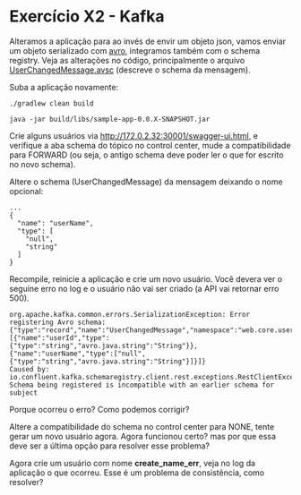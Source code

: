 # Exercício X2 - Kafka

Alteramos a aplicação para ao invés de envir um objeto json, vamos enviar um objeto serializado com [avro](https://avro.apache.org/), integramos também com o schema registry. Veja as alterações no código, principalmente o arquivo [UserChangedMessage.avsc](/sample-app/src/main/avro/UserChangedMessage.avsc) (descreve o schema da mensagem).

Suba a aplicação novamente:

```
./gradlew clean build

java -jar build/libs/sample-app-0.0.X-SNAPSHOT.jar
```

Crie alguns usuários via http://172.0.2.32:30001/swagger-ui.html, e verifique a aba schema do tópico no control center, mude a compatibilidade para FORWARD (ou seja, o antigo schema deve poder ler o que for escrito no novo schema).

Altere o schema (UserChangedMessage) da mensagem deixando o nome opcional: 

```
...
{
  "name": "userName",
  "type": [
    "null",
    "string"
  ]
} 
```

Recompile, reinicie a aplicação e crie um novo usuário. Você devera ver o seguine erro no log e o usuário não vai ser criado (a API vai retornar erro 500).

```
org.apache.kafka.common.errors.SerializationException: Error registering Avro schema: {"type":"record","name":"UserChangedMessage","namespace":"web.core.user.pub","fields":[{"name":"userId","type":{"type":"string","avro.java.string":"String"}},{"name":"userName","type":["null",{"type":"string","avro.java.string":"String"}]}]}
Caused by: io.confluent.kafka.schemaregistry.client.rest.exceptions.RestClientException: Schema being registered is incompatible with an earlier schema for subject
```

Porque ocorreu o erro? Como podemos corrigir? 

Altere a compatibilidade do schema no control center para NONE, tente gerar um novo usuário agora. Agora funcionou certo? mas por que essa deve ser a última opção para resolver esse problema?

Agora crie um usuário com nome **create_name_err**, veja no log da aplicação o que ocorreu. Esse é um problema de consistência, como resolver?
